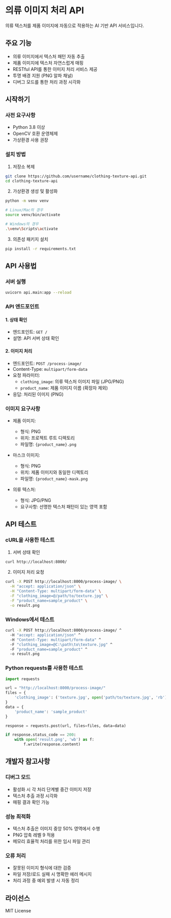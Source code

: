 # 의류 이미지 처리 API

의류 텍스처를 제품 이미지에 자동으로 적용하는 AI 기반 API 서비스입니다.

## 주요 기능

- 의류 이미지에서 텍스처 패턴 자동 추출
- 제품 이미지에 텍스처 자연스럽게 매핑
- RESTful API를 통한 이미지 처리 서비스 제공
- 투명 배경 지원 (PNG 알파 채널)
- 디버그 모드를 통한 처리 과정 시각화

## 시작하기

### 사전 요구사항

- Python 3.8 이상
- OpenCV 호환 운영체제
- 가상환경 사용 권장

### 설치 방법

1. 저장소 복제
```bash
git clone https://github.com/username/clothing-texture-api.git
cd clothing-texture-api
```

2. 가상환경 생성 및 활성화
```bash
python -m venv venv

# Linux/Mac의 경우
source venv/bin/activate

# Windows의 경우
.\venv\Scripts\activate
```

3. 의존성 패키지 설치
```bash
pip install -r requirements.txt
```

## API 사용법

### 서버 실행
```bash
uvicorn api.main:app --reload
```

### API 엔드포인트

#### 1. 상태 확인
- 엔드포인트: `GET /`
- 설명: API 서버 상태 확인

#### 2. 이미지 처리
- 엔드포인트: `POST /process-image/`
- Content-Type: `multipart/form-data`
- 요청 파라미터:
  - `clothing_image`: 의류 텍스처 이미지 파일 (JPG/PNG)
  - `product_name`: 제품 이미지 이름 (확장자 제외)
- 응답: 처리된 이미지 (PNG)

### 이미지 요구사항

- 제품 이미지:
  - 형식: PNG
  - 위치: 프로젝트 루트 디렉토리
  - 파일명: `{product_name}.png`

- 마스크 이미지:
  - 형식: PNG
  - 위치: 제품 이미지와 동일한 디렉토리
  - 파일명: `{product_name}-mask.png`

- 의류 텍스처:
  - 형식: JPG/PNG
  - 요구사항: 선명한 텍스처 패턴이 있는 영역 포함

## API 테스트

### cURL을 사용한 테스트

1. 서버 상태 확인
```bash
curl http://localhost:8000/
```

2. 이미지 처리 요청
```bash
curl -X POST http://localhost:8000/process-image/ \
  -H "accept: application/json" \
  -H "Content-Type: multipart/form-data" \
  -F "clothing_image=@/path/to/texture.jpg" \
  -F "product_name=sample_product" \
  -o result.png
```

### Windows에서 테스트
```bash
curl -X POST http://localhost:8000/process-image/ ^
  -H "accept: application/json" ^
  -H "Content-Type: multipart/form-data" ^
  -F "clothing_image=@C:\path\to\texture.jpg" ^
  -F "product_name=sample_product" ^
  -o result.png
```

### Python requests를 사용한 테스트
```python
import requests

url = "http://localhost:8000/process-image/"
files = {
    'clothing_image': ('texture.jpg', open('path/to/texture.jpg', 'rb'), 'image/jpeg')
}
data = {
    'product_name': 'sample_product'
}

response = requests.post(url, files=files, data=data)

if response.status_code == 200:
    with open('result.png', 'wb') as f:
        f.write(response.content)
```

## 개발자 참고사항

### 디버그 모드
- 활성화 시 각 처리 단계별 중간 이미지 저장
- 텍스처 추출 과정 시각화
- 매핑 결과 확인 가능

### 성능 최적화
- 텍스처 추출은 이미지 중앙 50% 영역에서 수행
- PNG 압축 레벨 9 적용
- 메모리 효율적 처리를 위한 임시 파일 관리

### 오류 처리
- 잘못된 이미지 형식에 대한 검증
- 파일 저장/로드 실패 시 명확한 에러 메시지
- 처리 과정 중 예외 발생 시 자동 정리

## 라이선스

MIT License
